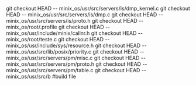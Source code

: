 git checkout HEAD -- minix_os/usr/src/servers/is/dmp_kernel.c
git checkout HEAD -- minix_os/usr/src/servers/is/dmp.c
git checkout HEAD -- minix_os/usr/src/servers/is/proto.h
git checkout HEAD -- minix_os/root/.profile
git checkout HEAD -- minix_os/usr/include/minix/callnr.h
git checkout HEAD -- minix_os/root/teste.c
git checkout HEAD -- minix_os/usr/include/sys/resource.h
git checkout HEAD -- minix_os/usr/src/lib/posix/priority.c
git checkout HEAD -- minix_os/usr/src/servers/pm/misc.c
git checkout HEAD -- minix_os/usr/src/servers/pm/proto.h
git checkout HEAD -- minix_os/usr/src/servers/pm/table.c
git checkout HEAD -- minix_os/usr/src/b #build file